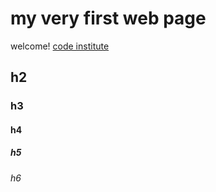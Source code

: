 # my very first web page

welcome! [code institute](https://codeinstitute.net)

## h2

### h3

#### h4

##### h5

###### h6
